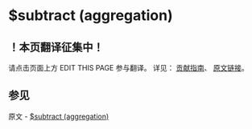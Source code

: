 # $subtract (aggregation)

## ！本页翻译征集中！

请点击页面上方 EDIT THIS PAGE 参与翻译。
详见：
[贡献指南]( https://github.com/JinMuInfo/MongoDB-Manual-zh/blob/master/CONTRIBUTING.md )、
[原文链接](  https://docs.mongodb.com/manual/reference/operator/aggregation/subtract/  )。
## 参见

原文 - [$subtract (aggregation)]( https://docs.mongodb.com/manual/reference/operator/aggregation/subtract/ )

